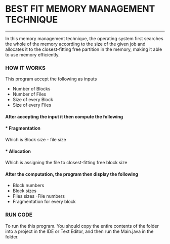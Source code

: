 # BEST FIT MEMORY MANAGEMENT TECHNIQUE
___
In this memory management technique, the operating system first searches the whole of the memory according to the size of the given job and allocates it to the closest-fitting free partition in the memory, making it able to use memory efficiently.

### HOW IT WORKS

This program accept the following as inputs

* Number of Blocks
* Number of Files
* Size of every Block
* Size of every Files

#### After accepting the input it then compute the following


#### * Fragmentation

Which is Block size - file size

#### * Allocation

Which is assigning the file to closest-fitting free block size



#### After the computation, the program then display the following

* Block numbers
* Block sizes
* Files sizes -File numbers
* Fragmentation for every block



### RUN CODE
To run the this program. You should copy the entire contents of the folder into a project in the IDE or Text Editor, and then run the Main.java in the folder.

